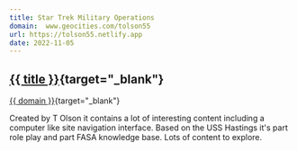 ```yaml
---
title: Star Trek Military Operations
domain:  www.geocities.com/tolson55
url: https://tolson55.netlify.app
date: 2022-11-05
---
```

## [{{ title }}]({{url}}){target="_blank"}
[{{ domain }}]({{url}}){target="_blank"}

Created by T Olson it contains a lot of interesting content including a computer like site navigation interface. Based on the USS Hastings it's part role play and part FASA knowledge base. Lots of content to explore.

